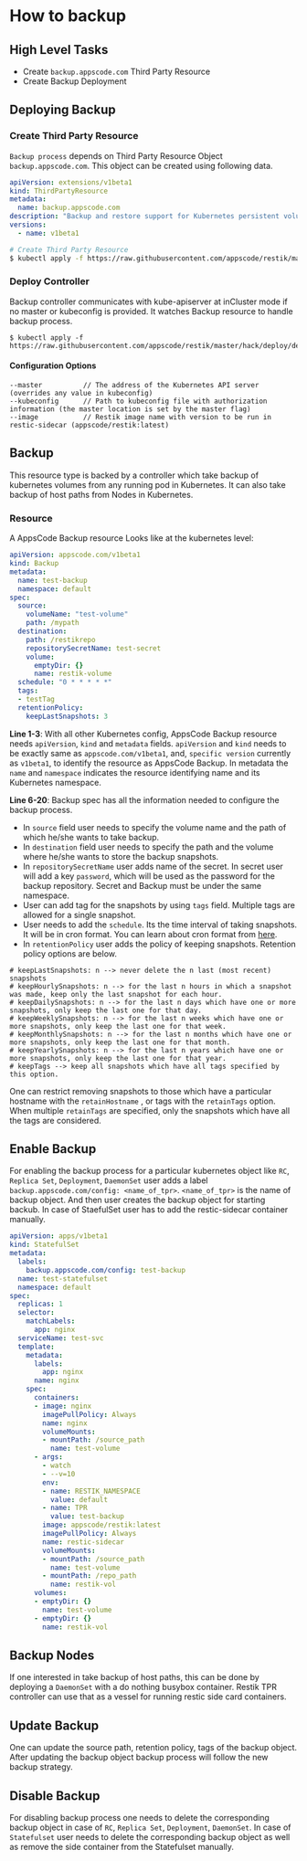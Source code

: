 # How to backup



## High Level Tasks
* Create `backup.appscode.com` Third Party Resource
* Create Backup Deployment

## Deploying Backup

### Create Third Party Resource
`Backup process` depends on Third Party Resource Object `backup.appscode.com`. This object can be created using following data.

```yaml
apiVersion: extensions/v1beta1
kind: ThirdPartyResource
metadata:
  name: backup.appscode.com
description: "Backup and restore support for Kubernetes persistent volumes by AppsCode"
versions:
  - name: v1beta1
```


```sh
# Create Third Party Resource
$ kubectl apply -f https://raw.githubusercontent.com/appscode/restik/master/api/extensions/backup.yaml
```


### Deploy Controller
Backup controller communicates with kube-apiserver at inCluster mode if no master or kubeconfig is provided. It watches Backup resource to handle backup process.
```
$ kubectl apply -f https://raw.githubusercontent.com/appscode/restik/master/hack/deploy/deployments.yaml
```

#### Configuration Options
```
--master          // The address of the Kubernetes API server (overrides any value in kubeconfig)
--kubeconfig      // Path to kubeconfig file with authorization information (the master location is set by the master flag)
--image           // Restik image name with version to be run in restic-sidecar (appscode/restik:latest)
```

## Backup
This resource type is backed by a controller which take backup of kubernetes volumes from any running pod in Kubernetes. It can also take backup of host paths from Nodes in Kubernetes.

### Resource
A AppsCode Backup resource Looks like at the kubernetes level:

```yaml
apiVersion: appscode.com/v1beta1
kind: Backup
metadata:
  name: test-backup
  namespace: default
spec:
  source:
    volumeName: "test-volume"
    path: /mypath
  destination:
    path: /restikrepo
    repositorySecretName: test-secret
    volume:
      emptyDir: {}
      name: restik-volume
  schedule: "0 * * * * *"
  tags:
  - testTag
  retentionPolicy:
    keepLastSnapshots: 3
```

**Line 1-3**: With all other Kubernetes config, AppsCode Backup resource needs `apiVersion`, `kind` and `metadata` fields. `apiVersion` and `kind` needs to be exactly same as `appscode.com/v1beta1`, and, `specific version` currently as `v1beta1`, to identify the resource
as AppsCode Backup. In metadata the `name` and `namespace` indicates the resource identifying name and its Kubernetes namespace.

**Line 6-20**: Backup spec has all the information needed to configure the backup process. 

* In `source` field user needs to specify the volume name and the path of which he/she wants to take backup.
* In `destination` field user needs to specify the path and the volume where he/she wants to store the backup snapshots.
* In `repositorySecretName` user adds name of the secret. In secret user will add a key `password`, which will be used as the password for the backup repository. Secret and Backup must be under the same namespace.
* User can add tag for the snapshots by using `tags` field. Multiple tags are allowed for a single snapshot.
* User needs to add the `schedule`. Its the time interval of taking snapshots. It will be in cron format. You can learn about cron format from [here](http://www.nncron.ru/help/EN/working/cron-format.htm).
* In `retentionPolicy` user adds the policy of keeping snapshots. Retention policy options are below.

```
# keepLastSnapshots: n --> never delete the n last (most recent) snapshots
# keepHourlySnapshots: n --> for the last n hours in which a snapshot was made, keep only the last snapshot for each hour.
# keepDailySnapshots: n --> for the last n days which have one or more snapshots, only keep the last one for that day.
# keepWeeklySnapshots: n --> for the last n weeks which have one or more snapshots, only keep the last one for that week.
# keepMonthlySnapshots: n --> for the last n months which have one or more snapshots, only keep the last one for that month.
# keepYearlySnapshots: n --> for the last n years which have one or more snapshots, only keep the last one for that year.
# keepTags --> keep all snapshots which have all tags specified by this option.
```                
One can restrict removing snapshots to those which have a particular hostname with the `retainHostname` , or tags with the `retainTags` option. 
When multiple `retainTags` are specified, only the snapshots which have all the tags are considered.

## Enable Backup

For enabling the backup process for a particular kubernetes object like `RC`, `Replica Set`, `Deployment`, `DaemonSet` user adds a label `backup.appscode.com/config: <name_of_tpr>`. `<name_of_tpr>` is the name of backup object. And then user creates the backup object for starting backub.
In case of StaefulSet user has to add the restic-sidecar container manually.

```yaml
apiVersion: apps/v1beta1
kind: StatefulSet
metadata:
  labels:
    backup.appscode.com/config: test-backup
  name: test-statefulset
  namespace: default
spec:
  replicas: 1
  selector:
    matchLabels:
      app: nginx
  serviceName: test-svc
  template:
    metadata:
      labels:
        app: nginx
      name: nginx
    spec:
      containers:
      - image: nginx
        imagePullPolicy: Always
        name: nginx
        volumeMounts:
        - mountPath: /source_path
          name: test-volume
      - args:
        - watch
        - --v=10
        env:
        - name: RESTIK_NAMESPACE
          value: default
        - name: TPR
          value: test-backup
        image: appscode/restik:latest
        imagePullPolicy: Always
        name: restic-sidecar
        volumeMounts:
        - mountPath: /source_path
          name: test-volume
        - mountPath: /repo_path
          name: restik-vol
      volumes:
      - emptyDir: {}
        name: test-volume
      - emptyDir: {}
        name: restik-vol
```

## Backup Nodes

If one interested in take backup of host paths, this can be done by deploying a `DaemonSet` with a do nothing busybox container. 
Restik TPR controller can use that as a vessel for running restic side card containers.

## Update Backup

One can update the source path, retention policy, tags of the backup object. After updating the backup object backup process will follow the new backup strategy.

## Disable Backup

For disabling backup process one needs to delete the corresponding backup object in case of `RC`, `Replica Set`, `Deployment`, `DaemonSet`.
In case of `Statefulset` user needs to delete the corresponding backup object as well as remove the side container from the Statefulset manually.